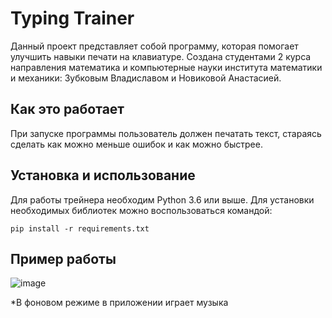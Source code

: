 # Typing Trainer
Данный проект представляет собой программу, которая помогает улучшить навыки печати на клавиатуре.
Создана студентами 2 курса направления математика и компьютерные науки института математики и механики: Зубковым Владиславом и Новиковой Анастасией.
## Как это работает
При запуске программы пользователь должен печатать текст, стараясь сделать как можно меньше ошибок и как можно быстрее.

## Установка и использование
Для работы трейнера необходим Python 3.6 или выше. Для установки необходимых библиотек можно воспользоваться командой:

```
pip install -r requirements.txt
```

## Пример работы
![image](https://github.com/Ananastyyy/Typing_trainer/assets/91197697/1dae9b95-9455-4f32-8a12-b7df7177b815)
<p>
*В фоновом режиме в приложении играет музыка
